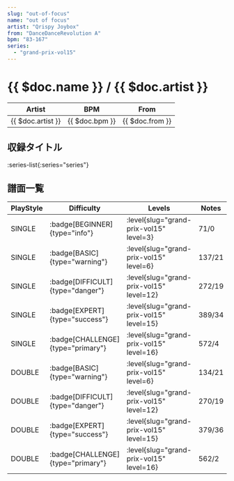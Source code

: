 ```yaml
---
slug: "out-of-focus"
name: "out of focus"
artist: "Qrispy Joybox"
from: "DanceDanceRevolution A"
bpm: "83-167"
series:
  - "grand-prix-vol15"
---
```


# {{ $doc.name }} / {{ $doc.artist }}

|Artist|BPM|From|
|------|---|----|
|{{ $doc.artist }}|{{ $doc.bpm }}|{{ $doc.from }}|

## 収録タイトル

:series-list{:series="series"}

## 譜面一覧

|PlayStyle|Difficulty|Levels|Notes|Movie|
|---------|----------|------|-----|-----|
|SINGLE| :badge[BEGINNER]{type="info"}|<div class="field is-grouped is-grouped-multiline"> :level{slug="grand-prix-vol15" level=3}</div>|71/0||
|SINGLE| :badge[BASIC]{type="warning"}|<div class="field is-grouped is-grouped-multiline"> :level{slug="grand-prix-vol15" level=6}</div>|137/21||
|SINGLE| :badge[DIFFICULT]{type="danger"}|<div class="field is-grouped is-grouped-multiline"> :level{slug="grand-prix-vol15" level=12}</div>|272/19||
|SINGLE| :badge[EXPERT]{type="success"}|<div class="field is-grouped is-grouped-multiline"> :level{slug="grand-prix-vol15" level=15}</div>|389/34||
|SINGLE| :badge[CHALLENGE]{type="primary"}|<div class="field is-grouped is-grouped-multiline"> :level{slug="grand-prix-vol15" level=16}</div>|572/4||
|DOUBLE| :badge[BASIC]{type="warning"}|<div class="field is-grouped is-grouped-multiline"> :level{slug="grand-prix-vol15" level=6}</div>|134/21||
|DOUBLE| :badge[DIFFICULT]{type="danger"}|<div class="field is-grouped is-grouped-multiline"> :level{slug="grand-prix-vol15" level=12}</div>|270/19||
|DOUBLE| :badge[EXPERT]{type="success"}|<div class="field is-grouped is-grouped-multiline"> :level{slug="grand-prix-vol15" level=15}</div>|379/36||
|DOUBLE| :badge[CHALLENGE]{type="primary"}|<div class="field is-grouped is-grouped-multiline"> :level{slug="grand-prix-vol15" level=16}</div>|562/2||
